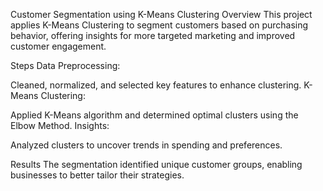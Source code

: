 Customer Segmentation using K-Means Clustering
Overview
This project applies K-Means Clustering to segment customers based on purchasing behavior, offering insights for more targeted marketing and improved customer engagement.

Steps
Data Preprocessing:

Cleaned, normalized, and selected key features to enhance clustering.
K-Means Clustering:

Applied K-Means algorithm and determined optimal clusters using the Elbow Method.
Insights:

Analyzed clusters to uncover trends in spending and preferences.

Results
The segmentation identified unique customer groups, enabling businesses to better tailor their strategies.
